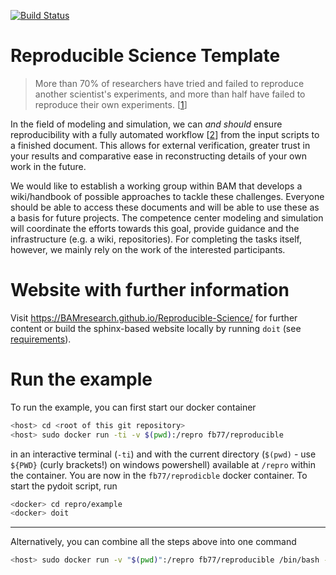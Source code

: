 [![Build Status](https://travis-ci.org/BAMresearch/Reproducible-Science.svg?branch=master)](https://travis-ci.org/BAMresearch/Reproducible-Science) 

Reproducible Science Template
=============================

> More than 70% of researchers have tried and failed to reproduce another scientist's experiments, and more than half have failed to reproduce their own experiments. [[1]]

In the field of modeling and simulation, we can *and should* ensure reproducibility with a fully automated workflow [[2]] from the input scripts to a finished document. This allows for external verification, greater trust in your results and comparative ease in reconstructing details of your own work in the future.

We would like to establish a working group within BAM that develops a wiki/handbook of possible approaches to tackle these challenges. 
Everyone should be able to access these documents and will be able to use these as a basis for future projects.
The competence center modeling and simulation will coordinate the efforts towards 
this goal, provide guidance and the infrastructure (e.g. a wiki, repositories). 
For completing the tasks itself, however, we mainly rely on the work of the interested participants.

[1]: https://www.nature.com/news/1-500-scientists-lift-the-lid-on-reproducibility-1.19970
[2]: https://www.practicereproducibleresearch.org/core-chapters/2-assessment.html


# Website with further information

Visit https://BAMresearch.github.io/Reproducible-Science/ for further content or build the sphinx-based website locally by running `doit` (see [requirements](requirements.txt)).

# Run the example

To run the example, you can first start our docker container

~~~sh
<host> cd <root of this git repository>
<host> sudo docker run -ti -v $(pwd):/repro fb77/reproducible
~~~

in an interactive terminal (`-ti`) and with the current directory (`$(pwd)` - use `${PWD}` (curly brackets!) on windows powershell) available at `/repro` within the container. You are now in the `fb77/reprodicble` docker container. To start the pydoit script, run

~~~sh
<docker> cd repro/example
<docker> doit
~~~

---

Alternatively, you can combine all the steps above into one command
~~~sh
<host> sudo docker run -v "$(pwd)":/repro fb77/reproducible /bin/bash -c "cd repro/example && doit"
~~~

